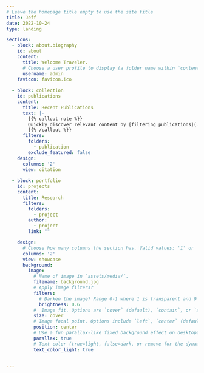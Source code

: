```yaml
---
# Leave the homepage title empty to use the site title
title: Jeff
date: 2022-10-24
type: landing

sections:
  - block: about.biography
    id: about
    content:
      title: Welcome Traveler.
      # Choose a user profile to display (a folder name within `content/authors/`)
      username: admin
    favicon: favicon.ico
      
  - block: collection
    id: publications
    content:
      title: Recent Publications
      text: |-
        {{% callout note %}}
        Quickly discover relevant content by [filtering publications](./publication/).
        {{% /callout %}}
      filters:
        folders:
          - publication
        exclude_featured: false
    design:
      columns: '2'
      view: citation
      
  - block: portfolio
    id: projects
    content:
      title: Research
      filters:
        folders:
          - project
        author:
          - project
        link: ""

    design:
      # Choose how many columns the section has. Valid values: '1' or '2'.
      columns: '2'
      view: showcase
      background:
        image:
          # Name of image in `assets/media/`.
          filename: background.jpg
          # Apply image filters?
          filters:
            # Darken the image? Range 0-1 where 1 is transparent and 0 is opaque.
            brightness: 0.6
          #  Image fit. Options are `cover` (default), `contain`, or `actual` size.
          size: cover
          # Image focal point. Options include `left`, `center` (default), or `right`.
          position: center
          # Use a fun parallax-like fixed background effect on desktop? true/false
          parallax: true
          # Text color (true=light, false=dark, or remove for the dynamic theme color).
          text_color_light: true
      

---
```

